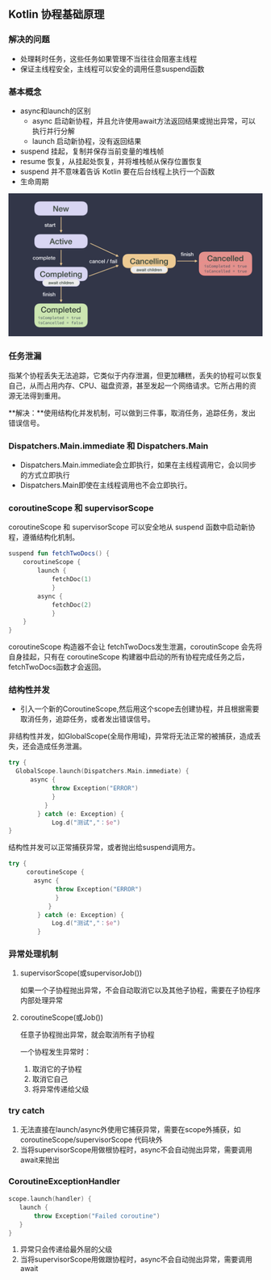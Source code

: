 ## Kotlin 协程基础原理

### 解决的问题

* 处理耗时任务，这些任务如果管理不当往往会阻塞主线程
* 保证主线程安全，主线程可以安全的调用任意suspend函数

### 基本概念

* async和launch的区别
  * async 启动新协程，并且允许使用await方法返回结果或抛出异常，可以执行并行分解
  * launch 启动新协程，没有返回结果
* suspend 挂起，复制并保存当前变量的堆栈帧
* resume 恢复，从挂起处恢复，并将堆栈帧从保存位置恢复
*  suspend 并不意味着告诉 Kotlin 要在后台线程上执行一个函数
*  生命周期

![生命周期](images/coroutines_img1.jpg)

### 任务泄漏

指某个协程丢失无法追踪，它类似于内存泄漏，但更加糟糕，丢失的协程可以恢复自己，从而占用内存、CPU、磁盘资源，甚至发起一个网络请求。它所占用的资源无法得到重用。

**解决：**使用结构化并发机制，可以做到三件事，取消任务，追踪任务，发出错误信号。

### Dispatchers.Main.immediate 和 Dispatchers.Main

* Dispatchers.Main.immediate会立即执行，如果在主线程调用它，会以同步的方式立即执行
* Dispatchers.Main即使在主线程调用也不会立即执行。

### coroutineScope 和 supervisorScope

coroutineScope 和 supervisorScope 可以安全地从 suspend 函数中启动新协程，遵循结构化机制。

```kotlin
suspend fun fetchTwoDocs() {
    coroutineScope {
        launch { 
            fetchDoc(1) 
            }
        async { 
            fetchDoc(2) 
            }
    }
}
```
coroutineScope 构造器不会让 fetchTwoDocs发生泄漏，coroutinScope 会先将自身挂起，只有在 coroutineScope 构建器中启动的所有协程完成任务之后，fetchTwoDocs函数才会返回。

### 结构性并发

* 引入一个新的CoroutineScope,然后用这个scope去创建协程，并且根据需要取消任务，追踪任务，或者发出错误信号。

非结构性并发，如GlobalScope(全局作用域)，异常将无法正常的被捕获，造成丢失，还会造成任务泄漏。
```kotlin
try {
  GlobalScope.launch(Dispatchers.Main.immediate) {
      async {
            throw Exception("ERROR")
            }
          }
        } catch (e: Exception) {
            Log.d("测试","：$e")
}
```
结构性并发可以正常捕获异常，或者抛出给suspend调用方。
```kotlin
try {
     coroutineScope {
       async {
             throw Exception("ERROR")
             }
           }
        } catch (e: Exception) {
            Log.d("测试","：$e")
        }
```

### 异常处理机制

1. supervisorScope(或supervisorJob())

   如果一个子协程抛出异常，不会自动取消它以及其他子协程，需要在子协程序内部处理异常

2. coroutineScope(或Job())

   任意子协程抛出异常，就会取消所有子协程

   一个协程发生异常时：

   1. 取消它的子协程
   2. 取消它自己
   3. 将异常传递给父级
### try catch

1. 无法直接在launch/async外使用它捕获异常，需要在scope外捕获，如coroutineScope/supervisorScope 代码块外
2. 当将supervisorScope用做根协程时，async不会自动抛出异常，需要调用await来抛出
### CoroutineExceptionHandler

```kotlin
scope.launch(handler) {
   launch {
       throw Exception("Failed coroutine")
   }
}
```

1. 异常只会传递给最外层的父级
2. 当将supervisorScope用做跟协程时，async不会自动抛出异常，需要调用await